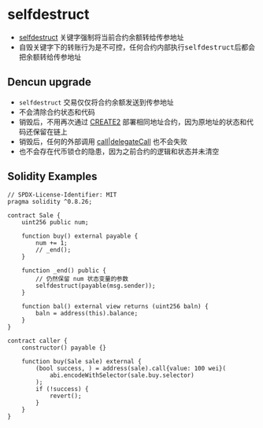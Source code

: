 # selfdestruct
- [selfdestruct](https://rya-sge.github.io/access-denied/2024/03/13/EIP-6780-selfdestruct/) 关键字强制将当前合约余额转给传参地址
- 自毁关键字下的转账行为是不可控，任何合约内部执行<kbd>selfdestruct</kbd>后都会把余额转给传参地址
## Dencun upgrade
- `selfdestruct` 交易仅仅将合约余额发送到传参地址
- 不会清除合约状态和代码
- 销毁后，不用再次通过 [CREATE2](./contracts-create.md) 部署相同地址合约，因为原地址的状态和代码还保留在链上
- 销毁后，任何的外部调用 [call|delegateCall](./contracts-call.md) 也不会失败
- 也不会存在代币锁仓的隐患，因为之前合约的逻辑和状态并未清空
## Solidity Examples
```solidity
// SPDX-License-Identifier: MIT
pragma solidity ^0.8.26;

contract Sale {
    uint256 public num;

    function buy() external payable {
        num += 1;
        // _end();
    }

    function _end() public {
        // 仍然保留 num 状态变量的参数
        selfdestruct(payable(msg.sender));
    }

    function bal() external view returns (uint256 baln) {
        baln = address(this).balance;
    }
}

contract caller {
    constructor() payable {}

    function buy(Sale sale) external {
        (bool success, ) = address(sale).call{value: 100 wei}(
            abi.encodeWithSelector(sale.buy.selector)
        );
        if (!success) {
            revert();
        }
    }
}
```

[//]: # (## Dencun upgrade升级前的安全隐患)

[//]: # (![]&#40;./images/selfdestruct-security-issues.png&#41;)

[//]: # (1. selfdestruct 交易把合约代码和状态全部从状态树中清掉了)

[//]: # (### Impossibility to work)

[//]: # (- 后续在部署同样address的合约也只是一个全新的合约了，内部的状态变量从新开始)

[//]: # (- 销毁后，call 调用会失败，因为对方合约代码为空)

[//]: # (- 销毁后的delegateCall交互仍然可以进行，只是不会进行实质操作)

[//]: # (- Permanently loss of funds by sending ethers，内部没有逻辑处理，token会被锁仓在合约，直到同地址合约重新部署)

[//]: # (- )

[//]: # ()
[//]: # (1. 注意自毁函数的调用权限设计)

[//]: # (2. 自毁关键字会把余额无条件转给内部地址，因此需要注意潜在的余额攻击)

[//]: # (```solidity)

[//]: # (    function killself&#40;address payable _addr&#41;public {)

[//]: # (        selfdestruct&#40;_addr&#41;;)

[//]: # (    })

[//]: # (```)
